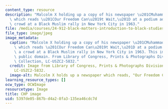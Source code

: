 ```yaml
---
content_type: resource
description: "Malcolm X holding up a copy of his newspaper \u201CMuhammad Speaks\u201D\
  \ which reads \u201COur Freedom Can\u2019t Wait,\u201D at a podium addressing a\
  \ crowd at a Black Muslim rally in New York City in 1963."
file: /media/courses/24-912-black-matters-introduction-to-black-studies-spring-2017/5397de05867bd4a28fa3135ea46cdc7d_24-912s17.jpg
file_type: image/jpeg
image_metadata:
  caption: "Malcolm X holding up a copy of his newspaper \u201CMuhammad Speaks\u201D\
    \ which reads \u201COur Freedom Can\u2019t Wait,\u201D at a podium addressing\
    \ a crowd at a Black Muslim rally in New York City in 1963. This image is in the\
    \ public domain. From Library of Congress, Prints & Photographs Division, NYWT&S\
    \ Collection, LC-USZC2-5832."
  credit: Image from Library of Congress, Prints & Photographs Division, NYWT&S Collection,
    LC-USZC2-5832.
  image-alt: Malcolm X holds up a newspaper which reads, "Our Freedom Can't Wait"
learning_resource_types: []
ocw_type: OCWImage
resourcetype: Image
title: CHP image
uid: 5397de05-867b-d4a2-8fa3-135ea46cdc7d
---
```


